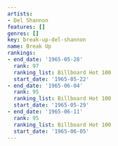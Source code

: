 ```yaml
---
artists:
- Del Shannon
features: []
genres: []
key: break-up-del-shannon
name: Break Up
rankings:
- end_date: '1965-05-28'
  rank: 97
  ranking_list: Billboard Hot 100
  start_date: '1965-05-22'
- end_date: '1965-06-04'
  rank: 95
  ranking_list: Billboard Hot 100
  start_date: '1965-05-29'
- end_date: '1965-06-11'
  rank: 95
  ranking_list: Billboard Hot 100
  start_date: '1965-06-05'
---
```


